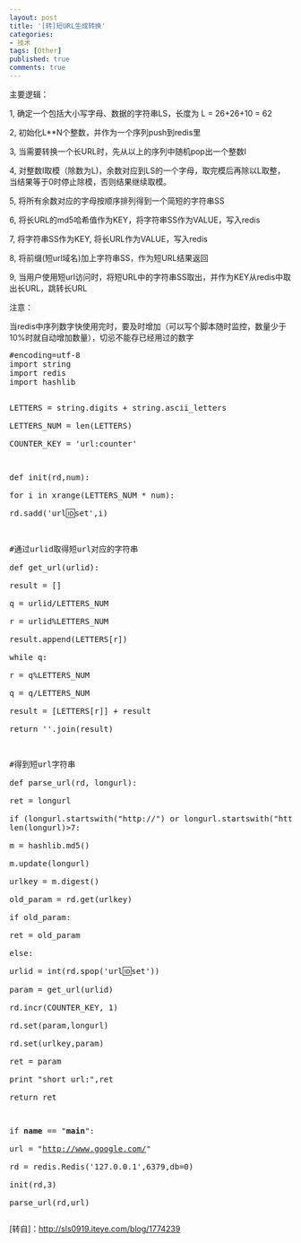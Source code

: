 ```yaml
---
layout: post
title: '[转]短URL生成转换'
categories:
- 技术
tags: [Other]
published: true
comments: true
---
```

<p>主要逻辑：</p>

<p>1, 确定一个包括大小写字母、数据的字符串LS，长度为 L = 26+26+10 = 62</p>

<p>2, 初始化L**N个整数，并作为一个序列push到redis里</p>

<p>3, 当需要转换一个长URL时，先从以上的序列中随机pop出一个整数I</p>

<p>4, 对整数I取模（除数为L)，余数对应到LS的一个字母，取完模后再除以L取整，当结果等于0时停止除模，否则结果继续取模。</p>

<p>5, 将所有余数对应的字母按顺序排列得到一个简短的字符串SS</p>

<p>6, 将长URL的md5哈希值作为KEY，将字符串SS作为VALUE，写入redis</p>

<p>7, 将字符串SS作为KEY, 将长URL作为VALUE，写入redis</p>

<p>8, 将前缀(短url域名)加上字符串SS，作为短URL结果返回</p>

<p>9, 当用户使用短url访问时，将短URL中的字符串SS取出，并作为KEY从redis中取出长URL，跳转长URL</p>

<p>注意：</p>

<p>当redis中序列数字快使用完时，要及时增加（可以写个脚本随时监控，数量少于10%时就自动增加数量），切忌不能存已经用过的数字</p>

<p><pre lang="Python" colla="+">
#encoding=utf-8  
import string  
import redis  
import hashlib  
  
LETTERS = string.digits + string.ascii_letters  
LETTERS_NUM = len(LETTERS)  
COUNTER_KEY = 'url:counter'  
  
def init(rd,num):  
    for i in xrange(LETTERS_NUM * num):  
        rd.sadd('url:id:set',i)  
  
#通过urlid取得短url对应的字符串  
def get_url(urlid):  
        result = []  
        q = urlid/LETTERS_NUM  
        r = urlid%LETTERS_NUM  
        result.append(LETTERS[r])  
        while q:  
            r = q%LETTERS_NUM  
            q = q/LETTERS_NUM  
            result = [LETTERS[r]] + result  
        return ''.join(result)  
  
#得到短url字符串  
def parse_url(rd, longurl):  
    ret = longurl  
    if (longurl.startswith("http://") or longurl.startswith("https://")) and len(longurl)>7:   
        m = hashlib.md5()  
        m.update(longurl)  
        urlkey = m.digest()  
        old_param = rd.get(urlkey)  
        if old_param:                   
            ret = old_param  
        else:  
            urlid = int(rd.spop('url:id:set'))  
            param = get_url(urlid)  
            rd.incr(COUNTER_KEY, 1)  
            rd.set(param,longurl)  
            rd.set(urlkey,param)  
            ret = param      
    print "short url:",ret  
    return ret  
  
if __name__ == "__main__":  
    url = "http://www.google.com/"  
    rd = redis.Redis('127.0.0.1',6379,db=0)  
    init(rd,3)  
    parse_url(rd,url) 
</pre>
[转自]：<a href="http://sls0919.iteye.com/blog/1774239">http://sls0919.iteye.com/blog/1774239</a></p>

